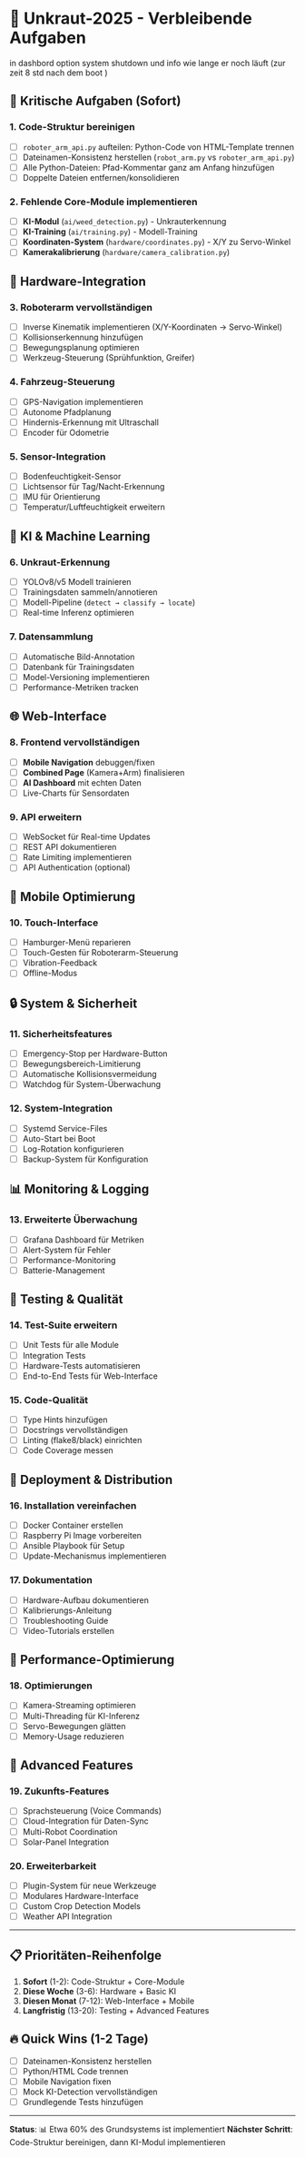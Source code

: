 # 🤖 Unkraut-2025 - Verbleibende Aufgaben
in dashbord option system shutdown und info wie lange er noch läuft (zur zeit 8 std nach dem boot )


## 🚨 Kritische Aufgaben (Sofort)

### 1. **Code-Struktur bereinigen**
- [ ] `roboter_arm_api.py` aufteilen: Python-Code von HTML-Template trennen
- [ ] Dateinamen-Konsistenz herstellen (`robot_arm.py` vs `roboter_arm_api.py`)
- [ ] Alle Python-Dateien: Pfad-Kommentar ganz am Anfang hinzufügen
- [ ] Doppelte Dateien entfernen/konsolidieren

### 2. **Fehlende Core-Module implementieren**
- [ ] **KI-Modul** (`ai/weed_detection.py`) - Unkrauterkennung
- [ ] **KI-Training** (`ai/training.py`) - Modell-Training
- [ ] **Koordinaten-System** (`hardware/coordinates.py`) - X/Y zu Servo-Winkel
- [ ] **Kamerakalibrierung** (`hardware/camera_calibration.py`)

## 🔧 Hardware-Integration

### 3. **Roboterarm vervollständigen**
- [ ] Inverse Kinematik implementieren (X/Y-Koordinaten → Servo-Winkel)
- [ ] Kollisionserkennung hinzufügen
- [ ] Bewegungsplanung optimieren
- [ ] Werkzeug-Steuerung (Sprühfunktion, Greifer)

### 4. **Fahrzeug-Steuerung**
- [ ] GPS-Navigation implementieren
- [ ] Autonome Pfadplanung
- [ ] Hindernis-Erkennung mit Ultraschall
- [ ] Encoder für Odometrie

### 5. **Sensor-Integration**
- [ ] Bodenfeuchtigkeit-Sensor
- [ ] Lichtsensor für Tag/Nacht-Erkennung
- [ ] IMU für Orientierung
- [ ] Temperatur/Luftfeuchtigkeit erweitern

## 🧠 KI & Machine Learning

### 6. **Unkraut-Erkennung**
- [ ] YOLOv8/v5 Modell trainieren
- [ ] Trainingsdaten sammeln/annotieren
- [ ] Modell-Pipeline (`detect → classify → locate`)
- [ ] Real-time Inferenz optimieren

### 7. **Datensammlung**
- [ ] Automatische Bild-Annotation
- [ ] Datenbank für Trainingsdaten
- [ ] Model-Versioning implementieren
- [ ] Performance-Metriken tracken

## 🌐 Web-Interface

### 8. **Frontend vervollständigen**
- [ ] **Mobile Navigation** debuggen/fixen
- [ ] **Combined Page** (Kamera+Arm) finalisieren
- [ ] **AI Dashboard** mit echten Daten
- [ ] Live-Charts für Sensordaten

### 9. **API erweitern**
- [ ] WebSocket für Real-time Updates
- [ ] REST API dokumentieren
- [ ] Rate Limiting implementieren
- [ ] API Authentication (optional)

## 📱 Mobile Optimierung

### 10. **Touch-Interface**
- [ ] Hamburger-Menü reparieren
- [ ] Touch-Gesten für Roboterarm-Steuerung
- [ ] Vibration-Feedback
- [ ] Offline-Modus

## 🔒 System & Sicherheit

### 11. **Sicherheitsfeatures**
- [ ] Emergency-Stop per Hardware-Button
- [ ] Bewegungsbereich-Limitierung
- [ ] Automatische Kollisionsvermeidung
- [ ] Watchdog für System-Überwachung

### 12. **System-Integration**
- [ ] Systemd Service-Files
- [ ] Auto-Start bei Boot
- [ ] Log-Rotation konfigurieren
- [ ] Backup-System für Konfiguration

## 📊 Monitoring & Logging

### 13. **Erweiterte Überwachung**
- [ ] Grafana Dashboard für Metriken
- [ ] Alert-System für Fehler
- [ ] Performance-Monitoring
- [ ] Batterie-Management

## 🧪 Testing & Qualität

### 14. **Test-Suite erweitern**
- [ ] Unit Tests für alle Module
- [ ] Integration Tests
- [ ] Hardware-Tests automatisieren
- [ ] End-to-End Tests für Web-Interface

### 15. **Code-Qualität**
- [ ] Type Hints hinzufügen
- [ ] Docstrings vervollständigen
- [ ] Linting (flake8/black) einrichten
- [ ] Code Coverage messen

## 🚀 Deployment & Distribution

### 16. **Installation vereinfachen**
- [ ] Docker Container erstellen
- [ ] Raspberry Pi Image vorbereiten
- [ ] Ansible Playbook für Setup
- [ ] Update-Mechanismus implementieren

### 17. **Dokumentation**
- [ ] Hardware-Aufbau dokumentieren
- [ ] Kalibrierungs-Anleitung
- [ ] Troubleshooting Guide
- [ ] Video-Tutorials erstellen

## 🎯 Performance-Optimierung

### 18. **Optimierungen**
- [ ] Kamera-Streaming optimieren
- [ ] Multi-Threading für KI-Inferenz
- [ ] Servo-Bewegungen glätten
- [ ] Memory-Usage reduzieren

## 🌟 Advanced Features

### 19. **Zukunfts-Features**
- [ ] Sprachsteuerung (Voice Commands)
- [ ] Cloud-Integration für Daten-Sync
- [ ] Multi-Robot Coordination
- [ ] Solar-Panel Integration

### 20. **Erweiterbarkeit**
- [ ] Plugin-System für neue Werkzeuge
- [ ] Modulares Hardware-Interface
- [ ] Custom Crop Detection Models
- [ ] Weather API Integration

---

## 📋 Prioritäten-Reihenfolge

1. **Sofort** (1-2): Code-Struktur + Core-Module
2. **Diese Woche** (3-6): Hardware + Basic KI
3. **Diesen Monat** (7-12): Web-Interface + Mobile
4. **Langfristig** (13-20): Testing + Advanced Features

## 🔥 Quick Wins (1-2 Tage)

- [ ] Dateinamen-Konsistenz herstellen
- [ ] Python/HTML Code trennen
- [ ] Mobile Navigation fixen
- [ ] Mock KI-Detection vervollständigen
- [ ] Grundlegende Tests hinzufügen

---

**Status**: 📊 Etwa 60% des Grundsystems ist implementiert
**Nächster Schritt**: Code-Struktur bereinigen, dann KI-Modul implementieren
